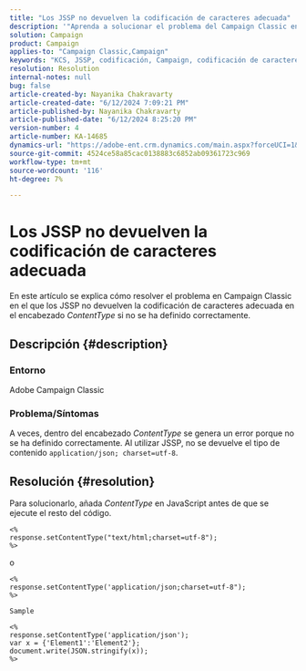 ```yaml
---
title: "Los JSSP no devuelven la codificación de caracteres adecuada"
description: '"Aprenda a solucionar el problema del Campaign Classic en el que los JSSP no devuelven la codificación de caracteres adecuada dentro del encabezado ContentType".'
solution: Campaign
product: Campaign
applies-to: "Campaign Classic,Campaign"
keywords: "KCS, JSSP, codificación, Campaign, codificación de caracteres"
resolution: Resolution
internal-notes: null
bug: false
article-created-by: Nayanika Chakravarty
article-created-date: "6/12/2024 7:09:21 PM"
article-published-by: Nayanika Chakravarty
article-published-date: "6/12/2024 8:25:20 PM"
version-number: 4
article-number: KA-14685
dynamics-url: "https://adobe-ent.crm.dynamics.com/main.aspx?forceUCI=1&pagetype=entityrecord&etn=knowledgearticle&id=9bd39f42-ef28-ef11-840a-000d3a3764e0"
source-git-commit: 4524ce58a85cac0138883c6852ab09361723c969
workflow-type: tm+mt
source-wordcount: '116'
ht-degree: 7%

---
```


# Los JSSP no devuelven la codificación de caracteres adecuada


En este artículo se explica cómo resolver el problema en Campaign Classic en el que los JSSP no devuelven la codificación de caracteres adecuada en el encabezado *ContentType* si no se ha definido correctamente.

## Descripción {#description}


### <b>Entorno</b>

Adobe Campaign Classic

### <b>Problema/Síntomas</b>

A veces, dentro del encabezado *ContentType* se genera un error porque no se ha definido correctamente. Al utilizar JSSP, no se devuelve el tipo de contenido `application/json; charset=utf-8`.


## Resolución {#resolution}


Para solucionarlo, añada *ContentType* en JavaScript antes de que se ejecute el resto del código.


```
<%
response.setContentType("text/html;charset=utf-8");
%>
```


o


```
<%
response.setContentType('application/json;charset=utf-8");
%>

Sample
```



```
<%
response.setContentType('application/json');
var x = {'Element1':'Element2'};
document.write(JSON.stringify(x));
%>
```


